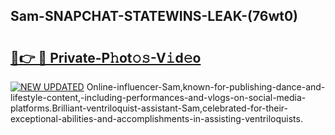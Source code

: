 ## Sam-SNAPCHAT-STATEWINS-LEAK-(76wt0)


# <h2><a href="https://mediaupload.pro?-20M">🔗👉 🔴 Private-P𝚑ot𝚘𝚜-V𝚒d𝚎o</a></h2>

[![NEW UPDATED](https://i.imgur.com/0qMVB7G.gif)](https://mediaupload.pro?-20M)
Online-influencer-Sam,known-for-publishing-dance-and-lifestyle-content,-including-performances-and-vlogs-on-social-media-platforms.Brilliant-ventriloquist-assistant-Sam,celebrated-for-their-exceptional-abilities-and-accomplishments-in-assisting-ventriloquists.  